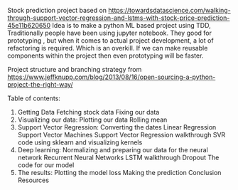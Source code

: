 Stock prediction project based on
https://towardsdatascience.com/walking-through-support-vector-regression-and-lstms-with-stock-price-prediction-45e11b620650
Idea is to make a python ML based project using TDD, Traditionally people have been using jupyter notebook.
They good for prototyping , but when it comes to actual project development, a lot of refactoring is required.
Which is an overkill. If we can make reusable components within the project then even prototyping will be faster.


Project structure and branching strategy from https://www.jeffknupp.com/blog/2013/08/16/open-sourcing-a-python-project-the-right-way/

Table of contents:
1. Getting Data
Fetching stock data
Fixing our data
2. Visualizing our data:
Plotting our data
Rolling mean
3. Support Vector Regression:
Converting the dates
Linear Regression
Support Vector Machines
Support Vector Regression walkthrough
SVR code using sklearn and visualizing kernels
4. Deep learning:
Normalizing and preparing our data for the neural network
Recurrent Neural Networks
LSTM walkthrough
Dropout
The code for our model
5. The results:
Plotting the model loss
Making the prediction
Conclusion
Resources
